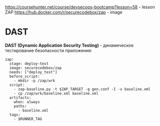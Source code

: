 https://coursehunter.net/course/devsecops-bootcamp?lesson=58 - lesson ZAP
https://hub.docker.com/r/securecodebox/zap - image


# DAST
**DAST (Dynamic Application Security Testing)** - динамическое тестирование безопасности приложения:
```
zap:
  stage: deploy-test
  image: securecodebox/zap
  needs: ["deploy_test"]
  before_script:
    - mkdir -p /zap/wrk
  script:
    - zap-baseline.py -t $ZAP_TARGET -g gen.conf -I -x baseline.xml
    - cp /zap/wrk/baseline.xml baseline.xml
  artifacts:
    when: always
    paths: 
      - baseline.xml
  tags:
    - $RUNNER_TAG
```

